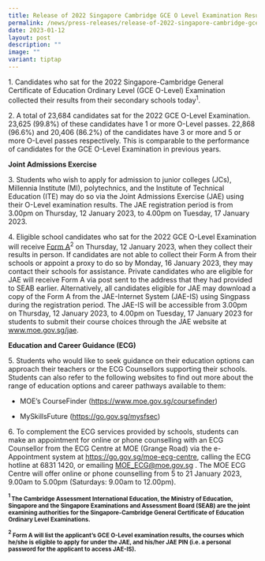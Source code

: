 ```yaml
---
title: Release of 2022 Singapore Cambridge GCE O Level Examination Results
permalink: /news/press-releases/release-of-2022-singapore-cambridge-gce-o-level-examination-results/
date: 2023-01-12
layout: post
description: ""
image: ""
variant: tiptap
---
```

<p>1. Candidates who sat for the 2022 Singapore-Cambridge General Certificate
of Education Ordinary Level (GCE O-Level) Examination collected their results
from their secondary schools today<sup>1</sup>.</p>
<p>2. A total of 23,684 candidates sat for the 2022 GCE O-Level Examination.
23,625 (99.8%) of these candidates have 1 or more O-Level passes. 22,868
(96.6%) and 20,406 (86.2%) of the candidates have 3 or more and 5 or more
O-Level passes respectively. This is comparable to the performance of candidates
for the GCE O-Level Examination in previous years.</p>
<p><strong>Joint Admissions Exercise</strong>
</p>
<p>3. Students who wish to apply for admission to junior colleges (JCs),
Millennia Institute (MI), polytechnics, and the Institute of Technical
Education (ITE) may do so via the Joint Admissions Exercise (JAE) using
their O-Level examination results. The JAE registration period is from
3.00pm on Thursday, 12 January 2023, to 4.00pm on Tuesday, 17 January 2023.</p>
<p>4. Eligible school candidates who sat for the 2022 GCE O-Level Examination
will receive <u>Form A</u><sup>2</sup> on Thursday, 12 January 2023, when
they collect their results in person. If candidates are not able to collect
their Form A from their schools or appoint a proxy to do so by Monday,
16 January 2023, they may contact their schools for assistance. Private
candidates who are eligible for JAE will receive Form A via post sent to
the address that they had provided to SEAB earlier. Alternatively, all
candidates eligible for JAE may download a copy of the Form A from the
JAE-Internet System (JAE-IS) using Singpass during the registration period.
The JAE-IS will be accessible from 3.00pm on Thursday, 12 January 2023,
to 4.00pm on Tuesday, 17 January 2023 for students to submit their course
choices through the JAE website at <a href="http://www.moe.gov.sg/jae" rel="noopener noreferrer nofollow" target="_blank"><u>www.moe.gov.sg/jae</u></a>.</p>
<p><strong>Education and Career Guidance (ECG)</strong>
</p>
<p>5.&nbsp;Students who would like to seek guidance on their education options
can approach their teachers or the ECG Counsellors supporting their schools.
Students can also refer to the following websites to find out more about
the range of education options and career pathways available to them:</p>
<ul data-tight="true" class="tight">
<li>
<p>MOE’s CourseFinder (<a href="http://www.moe.gov.sg/jae" rel="noopener noreferrer nofollow" target="_blank"><u>https://www.moe.gov.sg/coursefinder</u></a>)</p>
</li>
<li>
<p>MySkillsFuture (<a href="http://www.moe.gov.sg/jae" rel="noopener noreferrer nofollow" target="_blank"><u>https://go.gov.sg/mysfsec</u></a>)</p>
</li>
</ul>
<p>6. To complement the ECG services provided by schools, students can make
an appointment for online or phone counselling with an ECG Counsellor from
the ECG Centre at MOE (Grange Road) via the e-Appointment system at <a href="http://www.moe.gov.sg/jae" rel="noopener noreferrer nofollow" target="_blank"><u>https://go.gov.sg/moe-ecg-centre</u></a>,
calling the ECG hotline at 6831 1420, or emailing <a href="http://www.moe.gov.sg/jae" rel="noopener noreferrer nofollow" target="_blank"><u>MOE_ECG@moe.gov.sg</u></a> . The MOE
ECG Centre will offer online or phone counselling from 5 to 21 January
2023, 9.00am to 5.00pm (Saturdays: 9.00am to 12.00pm).</p>
<p><strong><sup><sub>1 </sub></sup><sub>The Cambridge Assessment International Education, the Ministry of Education, Singapore and the Singapore Examinations and Assessment Board (SEAB) are the joint examining authorities for the Singapore-Cambridge General Certificate of Education Ordinary Level Examinations.</sub></strong>
</p>
<p><strong><sup><sub>2</sub></sup><sub> Form A will list the applicant’s GCE O-Level examination results, the courses which he/she is eligible to apply for under the JAE, and his/her JAE PIN (i.e. a personal password for the applicant to access JAE-IS).</sub></strong>
</p>
<p></p>